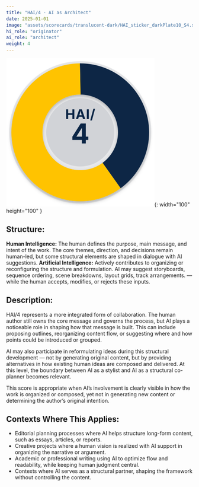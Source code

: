 ```yaml
---
title: "HAI/4 - AI as Architect"
date: 2025-01-01
image: "assets/scorecards/translucent-dark/HAI_sticker_darkPlate10_S4.svg"
hi_role: "originator"
ai_role: "architect"
weight: 4
---
```


![HAI Score 4](/assets/scorecards/translucent-dark/HAI_sticker_darkPlate10_S4.svg){: width="100" height="100" }

## Structure:
**Human Intelligence:** The human defines the purpose, main message, and intent of the work. The core themes, direction, and decisions remain human-led, but some structural elements are shaped in dialogue with AI suggestions.
**Artificial Intelligence:** Actively contributes to organizing or reconfiguring the structure and formulation. AI may suggest storyboards, sequence ordering, scene breakdowns, layout grids, track arrangements. — while the human accepts, modifies, or rejects these inputs.

## Description:
HAI/4 represents a more integrated form of collaboration. The human author still owns the core message and governs the process, but AI plays a noticeable role in shaping how that message is built. This can include proposing outlines, reorganizing content flow, or suggesting where and how points could be introduced or grouped.

AI may also participate in reformulating ideas during this structural development — not by generating original content, but by providing alternatives in how existing human ideas are composed and delivered. At this level, the boundary between AI as a stylist and AI as a structural co-planner becomes relevant.

This score is appropriate when AI’s involvement is clearly visible in how the work is organized or composed, yet not in generating new content or determining the author’s original intention.

## Contexts Where This Applies:
- Editorial planning processes where AI helps structure long-form content, such as essays, articles, or reports.
- Creative projects where a human vision is realized with AI support in organizing the narrative or argument.
- Academic or professional writing using AI to optimize flow and readability, while keeping human judgment central.
- Contexts where AI serves as a structural partner, shaping the framework without controlling the content.
